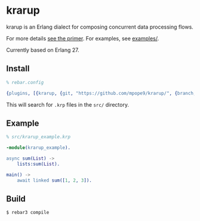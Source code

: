 krarup
=====

krarup is an Erlang dialect for composing concurrent data processing flows.

For more details [see the primer](https://github.com/mpope9/krarup/blob/main/primer.md).
For examples, see [examples/](examples/).

Currently based on Erlang 27.

Install
-------
```erlang
% rebar.config

{plugins, [{krarup, {git, "https://github.com/mpope9/krarup/", {branch, "main"}}}]}.
```

This will search for `.krp` files in the `src/` directory.

Example
-------
```erlang
% src/krarup_example.krp

-module(krarup_example).

async sum(List) ->
    lists:sum(List).

main() ->
    await linked sum([1, 2, 3]).
```

Build
-----

    $ rebar3 compile
